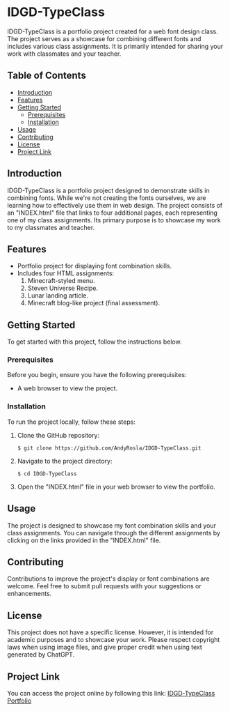 # IDGD-TypeClass

IDGD-TypeClass is a portfolio project created for a web font design class. The project serves as a showcase for combining different fonts and includes various class assignments. It is primarily intended for sharing your work with classmates and your teacher.

## Table of Contents

- [Introduction](#introduction)
- [Features](#features)
- [Getting Started](#getting-started)
  - [Prerequisites](#prerequisites)
  - [Installation](#installation)
- [Usage](#usage)
- [Contributing](#contributing)
- [License](#license)
- [Project Link](#project-link)

## Introduction

IDGD-TypeClass is a portfolio project designed to demonstrate skills in combining fonts. While we're not creating the fonts ourselves, we are learning how to effectively use them in web design. The project consists of an "INDEX.html" file that links to four additional pages, each representing one of my class assignments. Its primary purpose is to showcase my work to my classmates and teacher.

## Features

- Portfolio project for displaying font combination skills.
- Includes four HTML assignments:
  1. Minecraft-styled menu.
  2. Steven Universe Recipe.
  3. Lunar landing article.
  4. Minecraft blog-like project (final assessment).

## Getting Started

To get started with this project, follow the instructions below.

### Prerequisites

Before you begin, ensure you have the following prerequisites:

- A web browser to view the project.

### Installation

To run the project locally, follow these steps:

1. Clone the GitHub repository:

   ```
   $ git clone https://github.com/AndyRosla/IDGD-TypeClass.git
   ```

2. Navigate to the project directory:

   ```
   $ cd IDGD-TypeClass
   ```

3. Open the "INDEX.html" file in your web browser to view the portfolio.

## Usage

The project is designed to showcase my font combination skills and your class assignments. You can navigate through the different assignments by clicking on the links provided in the "INDEX.html" file.

## Contributing

Contributions to improve the project's display or font combinations are welcome. Feel free to submit pull requests with your suggestions or enhancements.

## License

This project does not have a specific license. However, it is intended for academic purposes and to showcase your work. Please respect copyright laws when using image files, and give proper credit when using text generated by ChatGPT.

## Project Link

You can access the project online by following this link: [IDGD-TypeClass Portfolio](https://andyrosla.github.io/IDGD-TypeClass/)
